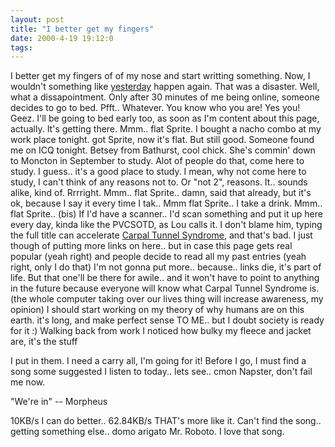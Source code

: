 ```yaml
---
layout: post
title: "I better get my fingers"
date: 2000-4-19 19:12:0
tags: 
---
```


I better get my fingers of of my nose and start writting something. Now, I wouldn't something like [yesterday][1] happen again. That was a disaster. Well, what a dissapointment. Only after 30 minutes of me being online, someone decides to go to bed. Pfft.. Whatever. You know who you are! Yes you! Geez. I'll be going to bed early too, as soon as I'm content about this page, actually. It's getting there. Mmm.. flat Sprite. I bought a nacho combo at my work place tonight. got Sprite, now it's flat. But still good. Someone found me on ICQ tonight. Betsey from Bathurst, cool chick. She's commin' down to Moncton in September to study. Alot of people do that, come here to study. I guess.. it's a good place to study. I mean, why not come here to study, I can't think of any reasons not to. Or "not 2", reasons. It.. sounds alike, kind of. Rrrright. Mmm.. flat Sprite.. damn, said that already, but it's ok, because I say it every time I tak.. Mmm flat Sprite.. I take a drink. Mmm.. flat Sprite.. (bis) If I'd have a scanner.. I'd scan something and put it up here every day, kinda like the PVCSOTD, as Lou calls it. I don't blame him, typing the full title can accelerate [Carpal Tunnel Syndrome][2], and that's bad. I just though of putting more links on here.. but in case this page gets real popular (yeah right) and people decide to read all my past entries (yeah right, only I do that) I'm not gonna put more.. because.. links die, it's part of life. But that one'll be there for awile.. and it won't have to point to anything in the future because everyone will know what Carpal Tunnel Syndrome is. (the whole computer taking over our lives thing will increase awareness, my opinion) I should start working on my theory of why humans are on this earth. it's long, and make perfect sense TO ME.. but I doubt society is ready for it :) Walking back from work I noticed how bulky my fleece and jacket are, it's the stuff

I put in them. I need a carry all, I'm going for it! Before I go, I must find a song some suggested I listen to today.. lets see.. cmon Napster, don't fail me now.

"We're in" -- Morpheus

10KB/s I can do better.. 62.84KB/s THAT's more like it. Can't find the song.. getting something else.. domo arigato Mr. Roboto. I love that song.



   [1]: 18.html
   [2]: http://danke.com/Orthodoc/carpaltunnel.html
